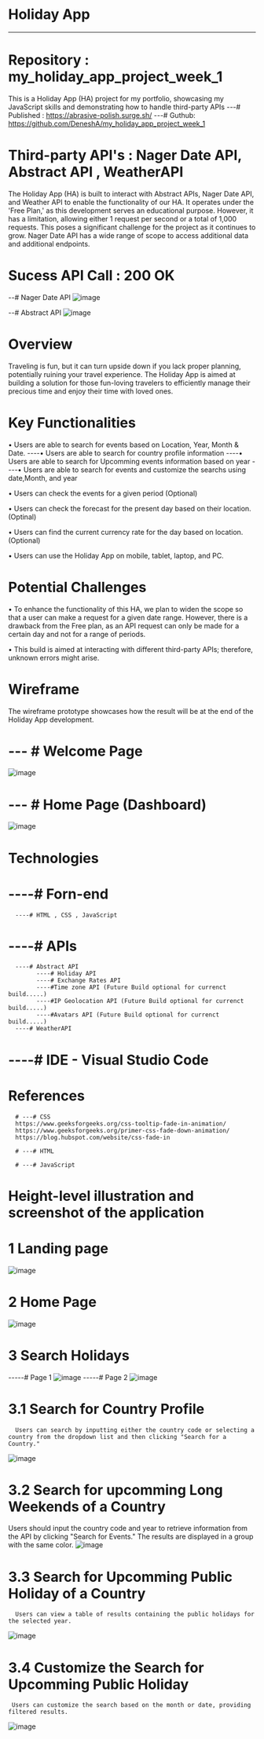 # Holiday App 
---------------------------------------------------------------------------------------------------------------------------------
# Repository : my_holiday_app_project_week_1
This is a Holiday App (HA) project for my portfolio, showcasing my JavaScript skills and demonstrating how to handle third-party APIs
---# Published :  https://abrasive-polish.surge.sh/
---# Guthub: https://github.com/DeneshA/my_holiday_app_project_week_1

# Third-party API's  : Nager Date API, Abstract API , WeatherAPI
The Holiday App (HA) is built to interact with Abstract APIs, Nager Date API, and Weather API to enable the functionality of our HA. It operates under the 'Free Plan,' as this development serves an educational purpose. However, it has a limitation, allowing either 1 request per second or a total of 1,000 requests. This poses a significant challenge for the project as it continues to grow. Nager Date API has a wide range of scope to access additional data and additional endpoints.

# Sucess API Call : 200 OK 
--# Nager Date API
![image](https://github.com/DeneshA/my_holiday_app_project_week_1/assets/34461872/71eeefb2-a63d-45af-928a-dcb821270758)

--# Abstract API
![image](https://github.com/DeneshA/my_holiday_app_project_week_1/assets/34461872/18e5fac9-5843-448e-bcf6-4a09adbd1d47)

# Overview
Traveling is fun, but it can turn upside down if you lack proper planning, potentially ruining your travel experience. The Holiday App  is aimed at building a solution for those fun-loving travelers to efficiently manage their precious time and enjoy their time with loved ones.

# Key Functionalities

• Users are able to search for events based on Location, Year, Month & Date.
      ----• Users are able to search for country profile information
      ----• Users are able to search for Upcomming events information based on year
      ----• Users are able to search for events and customize the searchs using date,Month, and year
      
• Users can check the events for a given period (Optional)

• Users can check the forecast for the present day based on their location. (Optinal)

• Users can find the current currency rate for the day based on location. (Optional)

• Users can use the Holiday App on mobile, tablet, laptop, and PC.

# Potential Challenges

• To enhance the functionality of this HA, we plan to widen the scope so that a user can make a request for a given date range. However, there is a drawback from the Free plan, as an API request can only be made for a certain day and not for a range of periods.

• This build is aimed at interacting with different third-party APIs; therefore, unknown errors might arise.


# Wireframe
The wireframe prototype showcases how the result will be at the end of the Holiday App development.

# --- # Welcome Page
![image](https://github.com/DeneshA/my_holiday_app_project_week_1/assets/34461872/3ee7e7af-88db-4547-b06b-73e0ce3fcc1a)

# --- # Home Page (Dashboard)
![image](https://github.com/DeneshA/my_holiday_app_project_week_1/assets/34461872/ec6e799e-e1d8-43d9-a907-c6e8f9763cc7)

# Technologies
# ----# Forn-end 
      ----# HTML , CSS , JavaScript
# ----# APIs            
      ----# Abstract API 
            ----# Holiday API 
            ----# Exchange Rates API
            ----#Time zone API (Future Build optional for currenct build.....)
            ----#IP Geolocation API (Future Build optional for currenct build.....)
            ----#Avatars API (Future Build optional for currenct build.....)
      ----# WeatherAPI

# ----# IDE - Visual Studio Code

# References
      # ---# CSS
      https://www.geeksforgeeks.org/css-tooltip-fade-in-animation/
      https://www.geeksforgeeks.org/primer-css-fade-down-animation/
      https://blog.hubspot.com/website/css-fade-in

      # ---# HTML

      # ---# JavaScript
# Height-level illustration and screenshot of the application
# 1 Landing page
![image](https://github.com/DeneshA/my_holiday_app_project_week_1/assets/34461872/98917c90-3baa-49d8-ad1c-7570f0938002)
# 2 Home Page
![image](https://github.com/DeneshA/my_holiday_app_project_week_1/assets/34461872/1826c87c-c153-4b30-aca4-6bd0f829cf45)
# 3 Search Holidays
-----# Page 1
![image](https://github.com/DeneshA/my_holiday_app_project_week_1/assets/34461872/56ae2310-6322-44f3-ad4d-1c1317ac734e)
-----# Page 2
![image](https://github.com/DeneshA/my_holiday_app_project_week_1/assets/34461872/91b1ecbb-7e40-4c32-a975-c7f61b2fcdda)

# 3.1 Search for Country Profile 
      Users can search by inputting either the country code or selecting a country from the dropdown list and then clicking "Search for a Country."
![image](https://github.com/DeneshA/my_holiday_app_project_week_1/assets/34461872/9784fd86-bffe-4657-9cd1-18b0e816b666)

# 3.2 Search for upcomming Long Weekends of a Country  
   Users should input the country code and year to retrieve information from the API by clicking "Search for Events." The results are displayed in a group with the same color.
![image](https://github.com/DeneshA/my_holiday_app_project_week_1/assets/34461872/f4194c1b-2489-44b7-8c01-53052e4dcc28)

# 3.3 Search for Upcomming Public Holiday of a Country
      Users can view a table of results containing the public holidays for the selected year.
![image](https://github.com/DeneshA/my_holiday_app_project_week_1/assets/34461872/8e1a236b-729c-4330-9675-30949975771f)

# 3.4 Customize the Search for Upcomming Public Holiday
     Users can customize the search based on the month or date, providing filtered results.
![image](https://github.com/DeneshA/my_holiday_app_project_week_1/assets/34461872/7e7f8255-e963-41c0-893d-9a85e266067e)


